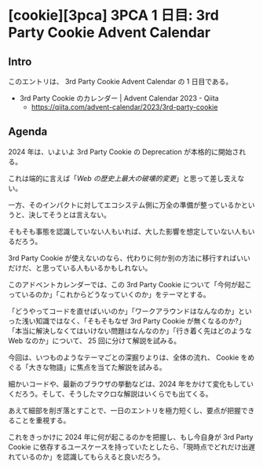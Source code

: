 # [cookie][3pca] 3PCA 1 日目: 3rd Party Cookie Advent Calendar

## Intro

このエントリは、 3rd Party Cookie Advent Calendar の 1 日目である。

- 3rd Party Cookie のカレンダー | Advent Calendar 2023 - Qiita
  - https://qiita.com/advent-calendar/2023/3rd-party-cookie


## Agenda

2024 年は、いよいよ 3rd Party Cookie の Deprecation が本格的に開始される。

これは端的に言えば「*Web の歴史上最大の破壊的変更*」と思って差し支えない。

一方、そのインパクトに対してエコシステム側に万全の準備が整っているかというと、決してそうとは言えない。

そもそも事態を認識していない人もいれば、大した影響を想定していない人もいるだろう。

3rd Party Cookie が使えないのなら、代わりに何か別の方法に移行すればいいだけだ、と思っている人もいるかもしれない。

このアドベントカレンダーでは、この 3rd Party Cookie について「今何が起こっているのか」「これからどうなっていくのか」をテーマとする。

「どうやってコードを直せばいいのか」「ワークアラウンドはなんなのか」といった浅い知識ではなく、「そもそもなぜ 3rd Party Cookie が無くなるのか?」「本当に解決しなくてはいけない問題はなんなのか」「行き着く先はどのような Web なのか」について、 25 回に分けて解説を試みる。

今回は、いつものようなテーマごとの深掘りよりは、全体の流れ、 Cookie をめぐる「大きな物語」に焦点を当てた解説を試みる。

細かいコードや、最新のブラウザの挙動などは、2024 年をかけて変化もしていくだろう。そして、そうしたマクロな解説はいくらでも出てくる。

あえて細部を削ぎ落とすことで、一日のエントリを極力短くし、要点が把握できることを重視する。

これをきっかけに 2024 年に何が起こるのかを把握し、もし今自身が 3rd Party Cookie に依存するユースケースを持っていたとしたら、「現時点でどれだけ出遅れているのか」を認識してもらえると良いだろう。
